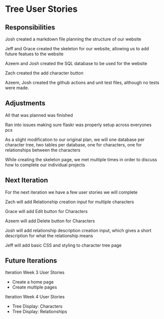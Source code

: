 # Tree User Stories

Responsibilities
-----------------------

Josh created a markdown file planning the structure of our website

Jeff and Grace created the skeleton for our website, allowing us to add future featues to the website

Azeem and Josh created the SQL database to be used for the website

Zach created the add character button

Azeem, Josh created the github actions and unit test files, although no tests were made.


Adjustments
------------------------
All that was planned was finished

Ran into issues making sure flaskr was properly setup across everyones pcs

As a slight modification to our original plan, we will one database per character tree, two tables per database, one for characters, one for relationships between the characters

While creating the skeleton page, we met multiple times in order to discuss how to complete our individual projects


Next Iteration
------------------------
For the next iteration we have a few user stories we will complete

Zach will add Relationship creation input for multiple characters

Grace will add Edit button for Characters 

Azeem will add Delete button for Characters
 
Josh will add relationship description creation input, which gives a short description for what the relationship means
 
Jeff will add basic CSS and styling to character tree page
 


Future Iterations
-----------------------
Iteration Week 3 User Stories
 - Create a home page
 - Create multiple pages

Iteration Week 4 User Stories
 - Tree Display: Characters
 - Tree Display: Relationships
 



